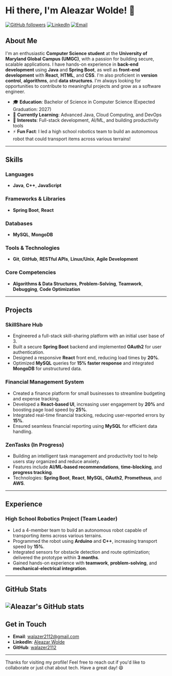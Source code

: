# Hi there, I'm Aleazar Wolde! 👋

[![GitHub followers](https://img.shields.io/github/followers/walazer2112?label=Follow&style=social)](https://github.com/walazer2112)
[![LinkedIn](https://img.shields.io/badge/LinkedIn-Connect-blue)](https://www.linkedin.com/in/aleazar-wolde-206560263/)
[![Email](https://img.shields.io/badge/Email-walazer2112%40gmail.com-red)](mailto:walazer2112@gmail.com)

## About Me

I'm an enthusiastic **Computer Science student** at the **University of Maryland Global Campus (UMGC)**, with a passion for building secure, scalable applications. I have hands-on experience in **back-end development** using **Java** and **Spring Boot**, as well as **front-end development** with **React**, **HTML**, and **CSS**. I'm also proficient in **version control**, **algorithms**, and **data structures**. I'm always looking for opportunities to contribute to meaningful projects and grow as a software engineer.

- 🎓 **Education**: Bachelor of Science in Computer Science (Expected Graduation: 2027)
- 🌱 **Currently Learning**: Advanced Java, Cloud Computing, and DevOps
- 🔭 **Interests**: Full-stack development, AI/ML, and building productivity tools
- ⚡ **Fun Fact**: I led a high school robotics team to build an autonomous robot that could transport items across various terrains!

---

## Skills

### Languages
- **Java**, **C++**, **JavaScript**

### Frameworks & Libraries
- **Spring Boot**, **React**

### Databases
- **MySQL**, **MongoDB**

### Tools & Technologies
- **Git**, **GitHub**, **RESTful APIs**, **Linux/Unix**, **Agile Development**

### Core Competencies
- **Algorithms & Data Structures**, **Problem-Solving**, **Teamwork**, **Debugging**, **Code Optimization**

---

## Projects

### SkillShare Hub
- Engineered a full-stack skill-sharing platform with an initial user base of 3.
- Built a secure **Spring Boot** backend and implemented **OAuth2** for user authentication.
- Designed a responsive **React** front end, reducing load times by **20%**.
- Optimized **MySQL** queries for **15% faster response** and integrated **MongoDB** for unstructured data.

### Financial Management System
- Created a finance platform for small businesses to streamline budgeting and expense tracking.
- Developed a **React-based UI**, increasing user engagement by **20%** and boosting page load speed by **25%**.
- Integrated real-time financial tracking, reducing user-reported errors by **15%**.
- Ensured seamless financial reporting using **MySQL** for efficient data handling.

### ZenTasks (In Progress)
- Building an intelligent task management and productivity tool to help users stay organized and reduce anxiety.
- Features include **AI/ML-based recommendations**, **time-blocking**, and **progress tracking**.
- Technologies: **Spring Boot**, **React**, **MySQL**, **OAuth2**, **Prometheus**, and **AWS**.

---

## Experience

### High School Robotics Project (Team Leader)
- Led a 4-member team to build an autonomous robot capable of transporting items across various terrains.
- Programmed the robot using **Arduino** and **C++**, increasing transport speed by **15%**.
- Integrated sensors for obstacle detection and route optimization; delivered the prototype within **3 months**.
- Gained hands-on experience with **teamwork**, **problem-solving**, and **mechanical-electrical integration**.

---

## GitHub Stats
![Aleazar's GitHub stats](https://github.com/alicrear)
---

## Get in Touch

- **Email**: [walazer2112@gmail.com](mailto:walazer2112@gmail.com)
- **LinkedIn**: [Aleazar Wolde](https://www.linkedin.com/in/aleazar-wolde-206560263/)
- **GitHub**: [walazer2112](https://github.com/walazer2112)

---

Thanks for visiting my profile! Feel free to reach out if you'd like to collaborate or just chat about tech. Have a great day! 😄

